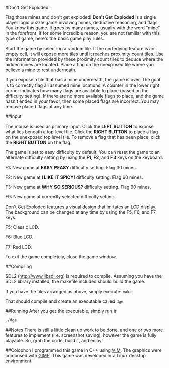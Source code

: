 #Don't Get Exploded!

Flag those mines and don't get exploded! **Don't Get Exploded** is a single player logic puzzle game involving mines, deductive reasoning, and flags. You know this game. It goes by many names, usually with the word "mine" in the forefront. If for some incredible reason, you are not familiar with this type of game, here's the basic game play rules.

Start the game by selecting a random tile. If the underlying feature is an empty cell, it will expose more tiles until it reaches proximity count tiles. Use the information provided by these proximity count tiles to deduce where the hidden mines are located. Place a flag on the unexposed tile where you believe a mine to rest underneath.

If you expose a tile that has a mine underneath, the game is over. The goal is to correctly flag all assumed mine locations. A counter in the lower right corner indicates how many flags are available to place (based on the difficulty setting). If there are no more available flags to place, and the game hasn't ended in your favor, then some placed flags are incorrect. You may remove placed flags at any time.

##Input

The mouse is used as primary input. Click the **LEFT BUTTON** to expose what lies beneath a top level tile. Click the **RIGHT BUTTON** to place a flag on the unexposed top level tile. To remove a flag that has been place, click the **RIGHT BUTTON** on the flag.

The game is set to easy difficulty by default. You can reset the game to an alternate difficulty setting by using the **F1**, **F2**, and **F3** keys on the keyboard.

F1: New game at **EASY PEASY** difficulty setting. Flag 30 mines.

F2: New game at **I LIKE IT SPICY!** difficulty setting. Flag 60 mines.

F3: New game at **WHY SO SERIOUS?** difficulty setting. Flag 90 mines.

F9: New game at currently selected difficulty setting.

Don't Get Exploded features a visual design that imitates an LCD display. The background can be changed at any time by using the F5, F6, and F7 keys.

F5: Classic LCD.

F6: Blue LCD.

F7: Red LCD.

To exit the game completely, close the game window.

##Compiling

SDL2 (http://www.libsdl.org) is required to compile. Assuming you have the SDL2 library installed, the makefile included should build the game. 

If you have the files arranged as above, simply execute:
`make`

That should compile and create an executable called `dge`.

##Running
After you get the executable, simply run it:

`./dge`

##Notes
There is still a little clean up work to be done, and one or two more features to implement (i.e. screenshot saving), however the game is fully playable. So, grab the code, build it, and enjoy!

##Colophon
I programmed this game in C++ using [VIM](http://www.vim.org/). The graphics were composed with [GIMP](http://www.gimp.org/). This game was developed in a Linux desktop environment.
